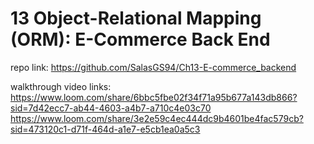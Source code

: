 # 13 Object-Relational Mapping (ORM): E-Commerce Back End

repo link: https://github.com/SalasGS94/Ch13-E-commerce_backend

walkthrough video links:
https://www.loom.com/share/6bbc5fbe02f34f71a95b677a143db866?sid=7d42ecc7-ab44-4603-a4b7-a710c4e03c70
https://www.loom.com/share/3e2e59c4ec444dc9b4601be4fac579cb?sid=473120c1-d71f-464d-a1e7-e5cb1ea0a5c3
